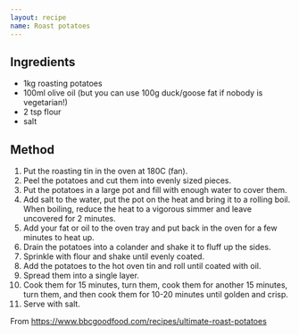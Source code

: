 ```yaml
---
layout: recipe
name: Roast potatoes
---
```


## Ingredients

- 1kg roasting potatoes
- 100ml olive oil (but you can use 100g duck/goose fat if nobody is vegetarian!)
- 2 tsp flour
- salt

## Method

1. Put the roasting tin in the oven at 180C (fan).
2. Peel the potatoes and cut them into evenly sized pieces.
3. Put the potatoes in a large pot and fill with enough water to cover them.
4. Add salt to the water, put the pot on the heat and bring it to a rolling boil. When boiling, reduce the heat to a vigorous simmer and leave uncovered for 2 minutes.
5. Add your fat or oil to the oven tray and put back in the oven for a few minutes to heat up.
6. Drain the potatoes into a colander and shake it to fluff up the sides.
7. Sprinkle with flour and shake until evenly coated.
8. Add the potatoes to the hot oven tin and roll until coated with oil.
9. Spread them into a single layer.
10. Cook them for 15 minutes, turn them, cook them for another 15 minutes, turn them, and then cook them for 10-20 minutes until golden and crisp.
11. Serve with salt.

From https://www.bbcgoodfood.com/recipes/ultimate-roast-potatoes
